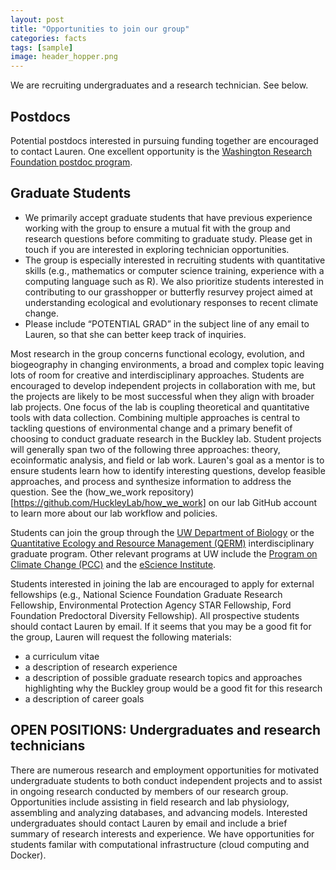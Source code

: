 ```yaml
---
layout: post
title: "Opportunities to join our group"
categories: facts
tags: [sample]
image: header_hopper.png
---
```

We are recruiting undergraduates and a research technician. See below.

## Postdocs
Potential postdocs interested in pursuing funding together are encouraged to contact Lauren.  One excellent opportunity is the [Washington Research Foundation postdoc program](https://www.wrfseattle.org/grants/wrf-postdoctoral-fellowships/).

## Graduate Students
- We primarily accept graduate students that have previous experience working with the group to ensure a mutual fit with the group and research questions before commiting to graduate study. Please get in touch if you are interested in exploring technician opportunities.
- The group is especially interested in recruiting students with quantitative skills (e.g., mathematics or computer science training, experience with a computing language such as R).  We also prioritize students interested in contributing to our grasshopper or butterfly resurvey project aimed at understanding ecological and evolutionary responses to recent climate change.
- Please include “POTENTIAL GRAD” in the subject line of any email to Lauren, so that she can better keep track of inquiries.

Most research in the group concerns functional ecology, evolution, and biogeography in changing environments, a broad and complex topic leaving lots of room for creative and interdisciplinary approaches. Students are encouraged to develop independent projects in collaboration with me, but the projects are likely to be most successful when they align with broader lab projects. One focus of the lab is coupling theoretical and quantitative tools with data collection. Combining multiple approaches is central to tackling questions of environmental change and a primary benefit of choosing to conduct graduate research in the Buckley lab. Student projects will generally span two of the following three approaches: theory, ecoinformatic analysis, and field or lab work. Lauren's goal as a mentor is to ensure students learn how to identify interesting questions, develop feasible approaches, and process and synthesize information to address the question. See the (how_we_work repository)[https://github.com/HuckleyLab/how_we_work] on our lab GitHub account to learn more about our lab workflow and policies.

Students can join the group through the [UW Department of Biology](https://www.biology.washington.edu/programs/graduate) or the [Quantitative Ecology and Resource Management (QERM)](https://quantitative.uw.edu/) interdisciplinary graduate program.  Other relevant programs at UW include the [Program on Climate Change (PCC)](https://pcc.uw.edu/) and the [eScience Institute](https://escience.washington.edu/).

Students interested in joining the lab are encouraged to apply for external fellowships (e.g., National Science Foundation Graduate Research Fellowship, Environmental Protection Agency STAR Fellowship, Ford Foundation Predoctoral Diversity Fellowship). All prospective students should contact Lauren by email. If it seems that you may be a good fit for the group, Lauren will request the following materials:

- a curriculum vitae
- a description of research experience
- a description of possible graduate research topics and approaches highlighting why the Buckley group would be a good fit for this research
- a description of career goals

## OPEN POSITIONS: Undergraduates and research technicians
There are numerous research and employment opportunities for motivated undergraduate students to both conduct independent projects and to assist in ongoing research conducted by members of our research group. Opportunities include assisting in field research and lab physiology, assembling and analyzing databases, and advancing models. Interested undergraduates should contact Lauren by email and include a brief summary of research interests and experience. We have opportunities for students familar with computational infrastructure (cloud computing and Docker).


